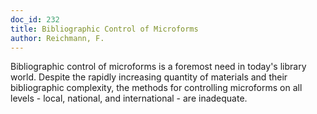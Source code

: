 ```yaml
---
doc_id: 232
title: Bibliographic Control of Microforms
author: Reichmann, F.
---
```


Bibliographic control of microforms is a foremost need in today's library
world.  Despite the rapidly increasing quantity of materials and their
bibliographic complexity, the methods for controlling microforms on all
levels - local, national, and international - are inadequate.